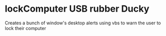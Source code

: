 # lockComputer USB rubber Ducky
 Creates a bunch of window's desktop alerts using vbs to warn the user to lock their computer
